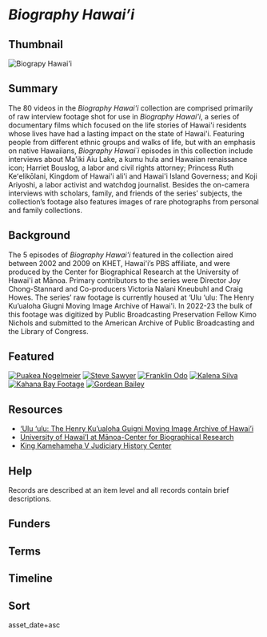# <em>Biography Hawai’i</em>

## Thumbnail

![<em>Biograpy Hawai’i</em>](https://s3.amazonaws.com/americanarchive.org/special-collections/uluulu-mainimage1.png "Biography Hawai’i")

## Summary

The 80 videos in the *Biography Hawai'i* collection are comprised primarily of raw interview footage shot for use in *Biography Hawai'i*, a series of documentary films which focused on the life stories of Hawai'i residents whose lives have had a lasting impact on the state of Hawai'i. Featuring people from different ethnic groups and walks of life, but with an emphasis on native Hawaiians, *Biography Hawai`i* episodes in this collection include interviews about Ma'iki Aiu Lake, a kumu hula and Hawaiian renaissance icon; Harriet Bouslog, a labor and civil rights attorney; Princess Ruth Keʻelikōlani, Kingdom of Hawai'i ali'i and Hawai'i Island Governess; and Koji Ariyoshi, a labor activist and watchdog journalist. Besides the on-camera interviews with scholars, family, and friends of the series’ subjects, the collection’s footage also features images of rare photographs from personal and family collections.

## Background

The 5 episodes of *Biography Hawai'i* featured in the collection aired between 2002 and 2009 on KHET, Hawai'i’s PBS affiliate, and were produced by the Center for Biographical Research at the University of Hawai'i at Mānoa. Primary contributors to the series were Director Joy Chong-Stannard and Co-producers Victoria Nalani Kneubuhl and Craig Howes. The series’ raw footage is currently housed at ‘Ulu ‘ulu: The Henry Ku’ualoha Giugni Moving Image Archive of Hawai'i. In 2022-23 the bulk of this footage was digitized by Public Broadcasting Preservation Fellow Kimo Nichols and submitted to the American Archive of Public Broadcasting and the Library of Congress.

## Featured

[![Puakea Nogelmeier](https://s3.amazonaws.com/americanarchive.org/special-collections/cpb-aacip-896311f72b6.jpg)](/catalog/cpb-aacip-896311f72b6)
[![Steve Sawyer](https://s3.amazonaws.com/americanarchive.org/special-collections/cpb-aacip-f854743963a.jpg)](/catalog/cpb-aacip-f854743963a)
[![Franklin Odo](https://s3.amazonaws.com/americanarchive.org/special-collections/cpb-aacip-b29b549850b.jpg)](/catalog/cpb-aacip-b29b549850b)
[![Kalena Silva](https://s3.amazonaws.com/americanarchive.org/special-collections/cpb-aacip-336ef3bb8c1.jpg)](/catalog/cpb-aacip-336ef3bb8c1)
[![Kahana Bay Footage](https://s3.amazonaws.com/americanarchive.org/special-collections/cpb-aacip-f70000095aa.jpg)](/catalog/cpb-aacip-f70000095aa)
[![Gordean Bailey](https://s3.amazonaws.com/americanarchive.org/special-collections/cpb-aacip-bdc8a589da7.jpg)](/catalog/cpb-aacip-bdc8a589da7)

## Resources

- [‘Ulu ‘ulu: The Henry Ku’ualoha Guigni Moving Image Archive of Hawai’i](http://uluulu.hawaii.edu/)
- [University of Hawai’I at Mānoa-Center for Biographical Research](https://manoa.hawaii.edu/cbr/)
- [King Kamehameha V Judiciary History Center](https://www.jhchawaii.net/)

## Help

Records are described at an item level and all records contain brief descriptions.

## Funders

## Terms

## Timeline

## Sort

asset_date+asc
